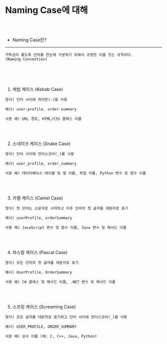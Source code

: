 # Naming Case에 대해

<br /><br />

* Naming Case란?
---

```
가독성이 좋도록 단어를 한눈에 구분하기 위해서 규정한 이름 짓는 규칙이다.
(Naming Convention)
```

<br /><br /><br />

1. 케밥 케이스 (Kebab Case)

```
형식) 단어 사이에 하이픈(-)을 사용

예시) user-profile, order-summary

사용 예) URL 경로, HTML/CSS 클래스 이름
```

<br /><br />

2. 스네이크 케이스 (Snake Case)

```
형식) 단어 사이에 언더스코어(_)를 사용

예시) user_profile, order_summary

사용 예) 데이터베이스 테이블 및 열 이름, 파일 이름, Python 변수 및 함수 이름
```

<br /><br />

3. 카멜 케이스 (Camel Case)

```
형식) 첫 단어는 소문자로 시작하고 이후 단어의 첫 글자를 대문자로 표기

예시) userProfile, orderSummary

사용 예) JavaScript 변수 및 함수 이름, Java 변수 및 메서드 이름
```

<br /><br />

4. 파스칼 케이스 (Pascal Case)

```
형식) 모든 단어의 첫 글자를 대문자로 표기

예시) UserProfile, OrderSummary

사용 예) C# 클래스 및 메서드 이름, .NET 변수 및 메서드 이름
```

<br /><br />

5. 스프링 케이스 (Screaming Case)

```
형식) 모든 글자를 대문자로 표기하고 단어 사이에 언더스코어(_)를 사용

예시) USER_PROFILE, ORDER_SUMMARY

사용 예) 상수 이름 (예: C, C++, Java, Python)
```
